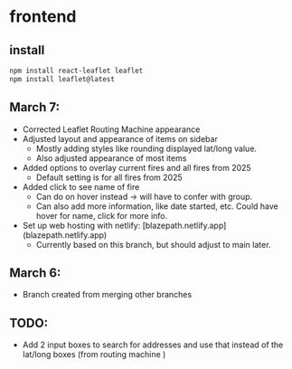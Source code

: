 # frontend

## install

```sh
npm install react-leaflet leaflet
npm install leaflet@latest
```


## March 7:

- Corrected Leaflet Routing Machine appearance
- Adjusted layout and appearance of items on sidebar
  -  Mostly adding styles like rounding displayed lat/long value.
  -  Also adjusted appearance of most items
- Added options to overlay current fires and all fires from 2025
  - Default setting is for all fires from 2025
- Added click to see name of fire
  - Can do on hover instead -> will have to confer with group.
  - Can also add more information, like date started, etc. Could have hover for name, click for more info.
- Set up web hosting with netlify: [blazepath.netlify.app] (blazepath.netlify.app)
  - Currently based on this branch, but should adjust to main later. 


## March 6:

- Branch created from merging other branches

## TODO:

- Add 2 input boxes to search for addresses and use that instead of the lat/long boxes (from routing machine )
